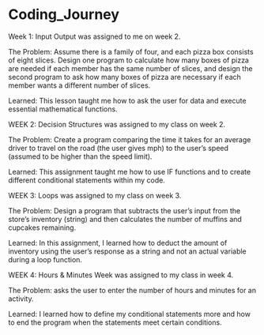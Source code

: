 # Coding_Journey
Week 1: 
Input Output was assigned to me on week 2. 

The Problem: Assume there is a family of four, and each pizza box consists of eight slices. Design one program to calculate how many boxes of pizza are needed if each member has the same number of slices, and design the second program to ask how many boxes of pizza are necessary if each member wants a different number of slices. 

Learned: This lesson taught me how to ask the user for data and execute essential mathematical functions.

WEEK 2: 
Decision Structures was assigned to my class on week 2. 

The Problem: Create a program comparing the time it takes for an average driver to travel on the road (the user gives mph) to the user’s speed (assumed to be higher than the speed limit). 

Learned: This assignment taught me how to use IF functions and to create different conditional statements within my code.

WEEK 3: 
Loops was assigned to my class on week 3. 

The Problem: Design a program that subtracts the user’s input from the store’s inventory (string) and then calculates the number of muffins and cupcakes remaining. 

Learned: In this assignment, I learned how to deduct the amount of inventory using the user’s response as a string and not an actual variable during a loop function.

WEEK 4: 
Hours & Minutes Week was assigned to my class in week 4. 

The Problem: asks the user to enter the number of hours and minutes for an activity. 

Learned: I learned how to define my conditional statements more and how to end the program when the statements meet certain conditions.
